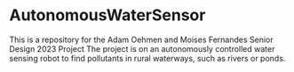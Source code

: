 # AutonomousWaterSensor

This is a repository for the Adam Oehmen and Moises Fernandes Senior Design 2023 Project
The project is on an autonomously controlled water sensing robot to find pollutants in rural waterways, such as rivers or ponds.
